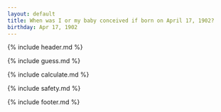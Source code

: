 ```yaml
---
layout: default
title: When was I or my baby conceived if born on April 17, 1902?
birthday: Apr 17, 1902
---
```


{% include header.md %}

{% include guess.md %}

{% include calculate.md %}

{% include safety.md %}

{% include footer.md %}



